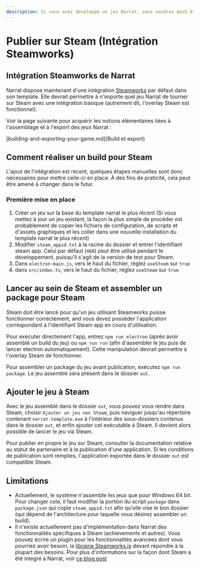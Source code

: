 ```yaml
---
description: Si vous avez développé un jeu Narrat, vous voudrez peut-être le publier sur Steam. Cette page explique comment procéder.
---
```


# Publier sur Steam (Intégration Steamworks)

## Intégration Steamworks de Narrat

Narrat dispose maintenant d'une intégration [Steamworks](https://partner.steamgames.com/) par défaut dans son template. Elle devrait permettre à n'importe quel jeu Narrat de tourner sur Steam avec une intégration basique (autrement dit, l'overlay Steam est fonctionnel).

Voir la page suivante pour acquérir les notions élémentaires liées à l'assemblage et à l'export des jeux Narrat :

[building-and-exporting-your-game.md](Build et export)

## Comment réaliser un build pour Steam

L'ajout de l'intégration est récent, quelques étapes manuelles sont donc nécessaires pour mettre celle-ci en place. À des fins de praticité, cela peut être amené à changer dans le futur.

### Première mise en place

1. Créer un jeu sur la base du template narrat le plus récent (Si vous mettez à jour un jeu existant, la façon la plus simple de procéder est probablement de copier les fichiers de configuration, de scripts et d'assets graphiques et les coller dans une nouvelle installation du template narrat le plus récent)
2. Modifier `steam_appid.txt` à la racine du dossier et entrer l'identifiant steam app. Celui par défaut (`480`) peut être utilisé pendant le développement, puisqu'il s'agit de la version de test pour Steam.
3. Dans `electron-main.js`, vers le haut du fichier, réglez `useSteam` sur `true`
4. dans `src/index.ts`, vers le haut du fichier, réglez `useSteam` sur `true`

## Lancer au sein de Steam et assembler un package pour Steam

Steam doit être lancé pour qu'un jeu utilisant Steamworks puisse fonctionner correctement, and vous devez posséder l'application correspondant à l'identifiant Steam app en cours d'utilisation.

Pour exécuter directement l'app, entrez `npm run electron` (après avoir assemblé un build du jeu) ou `npm run run` (afin d'assembler le jeu puis de lancer electron automatiquement). Cette manipulation devrait permettre à l'overlay Steam de fonctionner.

Pour assembler un package du jeu avant publication, exécutez `npm run package`. Le jeu assemblé sera présent dans le dossier `out`.

## Ajouter le jeu à Steam

Avec le jeu assemblé dans le dossier `out`, vous pouvez vous rendre dans Steam, choisir `Ajouter un jeu non Steam`, puis naviguer jusqu'au répertoire contenant `narrat-template.exe` à l'intérieur des sous-dossiers contenus dans le dossier `out`, et enfin ajouter cet exécutable à Steam. Il devient alors possible de lancer le jeu via Steam.

Pour publier en propre le jeu sur Steam, consulter la documentation relative au statut de partenaire et à la publication d'une application. Si les conditions de publication sont remplies, l'application exportée dans le dossier `out` est compatible Steam.

## Limitations 

- Actuellement, le système n'assemble les jeux que pour Windows 64 bit. Pour changer cela, il faut modifier la portion du script `package` dans `package.json` qui copie `steam_appid.txt` afin qu'elle vise le bon dossier (qui dépend de l'architecture pour laquelle vous désirez assembler un build).
- Il n'existe actuellement pas d'implémentation dans Narrat des fonctionnalités spécifiques à Steam (achievements et autres). Vous pouvez écrire un plugin pour les fonctionnalités avancées dont vous pourriez avoir besoin, la [librairie Steamworks.js](https://github.com/ceifa/steamworks.js) devant répondre à la plupart des besoins. Pour plus d'informations sur la façon dont Steam a été integré à Narrat, voir [ce blog post](https://www.liana.one/integrate-electron-steam-api-steamworks)

